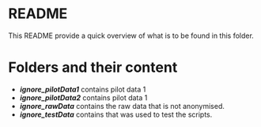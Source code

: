 README
================

This README provide a quick overview of what is to be found in this folder. 

# Folders and their content
- ***ignore_pilotData1*** contains pilot data 1
- ***ignore_pilotData2*** contains pilot data 1
- ***ignore_rawData***    contains the raw data that is not anonymised. 
- ***ignore_testData***   contains that was used to test the scripts. 